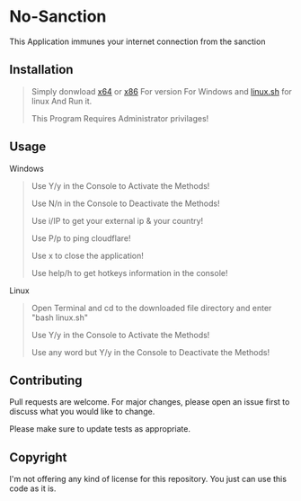 # No-Sanction

This Application immunes your internet connection from the sanction 

## Installation

> Simply donwload [x64](https://github.com/AshkanRafiee/No-Sanction/raw/master/No%20Sanction!(x64).exe) or [x86](https://github.com/AshkanRafiee/No-Sanction/raw/master/No%20Sanction!(x86).exe) For version For Windows and [linux.sh](https://github.com/AshkanRafiee/No-Sanction/raw/master/Linux.sh) for linux And Run it. 
> 
> This Program Requires Administrator privilages! 

## Usage
Windows
> Use Y/y in the Console to Activate the Methods! 
> 
> Use N/n in the Console to Deactivate the Methods! 
> 
> Use i/IP to get your external ip & your country!
> 
> Use P/p to ping cloudflare!
> 
> Use x to close the application!
> 
> Use help/h to get hotkeys information in the console!

Linux
> Open Terminal and cd to the downloaded file directory and enter "bash linux.sh"
>
> Use Y/y in the Console to Activate the Methods! 
> 
> Use any word but Y/y in the Console to Deactivate the Methods! 
## Contributing
Pull requests are welcome. For major changes, please open an issue first to discuss what you would like to change.

Please make sure to update tests as appropriate.

## Copyright
I'm not offering any kind of license for this repository.
You just can use this code as it is.
